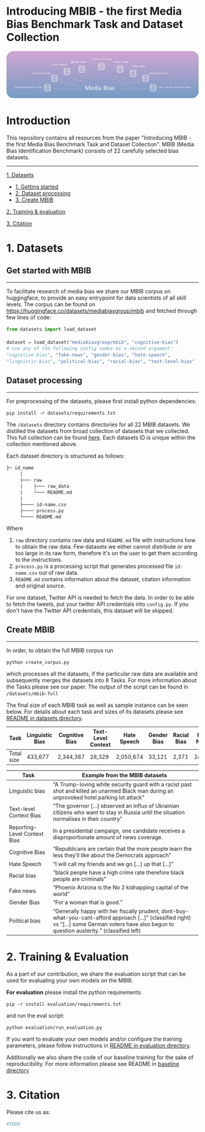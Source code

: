 # Introducing MBIB - the first Media Bias Benchmark Task and Dataset Collection
![d](figures/transparent.png)

# Introduction
This repository contains all resources from the paper "Introducing MBIB - the first Media Bias Benchmark Task and Dataset Collection". MBIB (Media Bias Identification Benchmark) consists of 22 carefully selected bias datasets.

___

[1. Datasets](#2-datasets)
  * [1. Getting started](#get-started-with-mbib)
  * [2. Dataset processing](#dataset-processing)
  * [3. Create MBIB](#create-mbib)
   
[2. Training & evaluation](#2-Training-&-evaluation)

[3. Citation](#5-citation)

# 1. Datasets
## Get started with MBIB
___
To facilitate research of media bias we share our MBIB corpus on huggingface, to provide an easy entrypoint for data scientists of all skill levels. The corpus can be found on https://huggingface.co/datasets/mediabiasgroup/mbib and fetched through few lines of code:
```python 
from datasets import load_dataset

dataset = load_dataset("mediabiasgroup/mbib", "cognitive-bias")
# use any of the following config names as a second argument:
"cognitive-bias", "fake-news", "gender-bias", "hate-speech", 
"linguistic-bias", "political-bias", "racial-bias", "text-level-bias"
```

## Dataset processing
___
For preprocessing of the datasets, please first install python dependencies:
```
pip install -r datasets/requirements.txt
```
The `/datasets` directory contains directories for all 22 MBIB datasets. We distilled the datasets from broad collection of datasets that we collected. This full collection can be found [here](https://docs.google.com/spreadsheets/d/1BXcDcnBluSzv1bwwAEpRH61ObXd3Mxf66qsOVxilTXM/edit#gid=0).
Each datasets ID is unique within the collection mentioned above.

Each dataset directory is structured as follows:
```
├─ id_name
     |
     ├─── raw
     |    ├─── raw_data
     |    └─── README.md
     |
     ├──── id-name.csv
     ├──── process.py
     └──── README.md
```
Where 
1. `raw` directory contains raw data and `README.md` file with instructions how to obtain the raw data. Few datasets we either cannot distribute or are too large in its raw form, therefore it's on the user to get them according to the instructions.
2. `process.py` is a processing script that generates processed file `id-name.csv` out of raw data.
3. `README.md` contains information about the dataset, citation information and original source.

For one dataset, Twitter API is needed to fetch the data. In order to be able to fetch the tweets, put your twitter API credentials into `config.py`. If you don't have the Twitter API credentials, this dataset will be skipped.

 
## Create MBIB
___
In order, to obtain the full MBIB corpus run
```
python create_corpus.py
```
which processes all the datasets, if the particular raw data are available and subsequently merges the datasets into 8 Tasks. For more information about the Tasks please see our paper.
The output of the script can be found in `/datasets/mbib-full`


The final size of each MBIB task as well as sample instance can be seen below. For details about each task and sizes of its datasets please see [README in datasets directory](/datasets/README.md).

| Task | Linguistic Bias |  Cognitive Bias | Text-Level Context | Hate Speech| Gender Bias| Racial Bias| Fake News| Political Bias| 
| -----|--------|-------|-------|-----|-------|-------|-------|------|
| Total size | 433,677 | 2,344,387 | 28,329|2,050,674|33,121 |2,371|24,394|2,348,198|



| Task | Example from the MBIB datasets |
| -|----|
| Linguistic bias | “A Trump-loving white security guard with a racist past shot and killed an unarmed Black man during an unprovoked hotel parking lot attack"|
| Text-level Context Bias |  “The governor [...] observed an influx of Ukrainian citizens who want to stay in Russia until the situation normalises in their country” | 
| Reporting-Level Context Bias | In a presidential campaign, one candidate receives a disproportionate amount of news coverage. | 
| Cognitive Bias | “Republicans are certain that the more people learn the less they’ll like about the Democrats approach” |
| Hate Speech | “I will call my friends and we go [...] up that [...]” |
| Racial bias| “black people have a high crime rate therefore black people are criminals”| 
| Fake news | “Phoenix Arizona is the No 2 kidnapping capital of the world” |
| Gender Bias | “For a woman that is good.” |
| Political bias | “Generally happy with her fiscally prudent, dont-buy-what-you-cant-afford approach [...]” (classified right) vs “[...] some German voters have also begun to question austerity.” (classified left) 



# 2. Training & Evaluation
As a part of our contribution, we share the evaluation script that can be used for evaluating your own models on the MBIB.



**For evaluation** please install the python requirements 
```
pip -r install evaluation/requirements.txt
``` 

and run the eval script:
```
python evaluation/run_evaluation.py
```

If you want to evaluate your own models and/or configure the training parameters, please follow instructions in [README in evaluation directory](evaluation/).


Additionally we also share the code of our baseline training for the sake of reproducibility. For more information please see README in [baseline directory](baseline/)


# 3. Citation
Please cite us as:
```python
#TODO
```